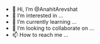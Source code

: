 - 👋 Hi, I’m @AnahitArevshat
- 👀 I’m interested in ...
- 🌱 I’m currently learning ...
- 💞️ I’m looking to collaborate on ...
- 📫 How to reach me ...

<!---
AnahitArevshat/AnahitArevshat is a ✨ special ✨ repository because its `README.md` (this file) appears on your GitHub profile.
You can click the Preview link to take a look at your changes.
--->
